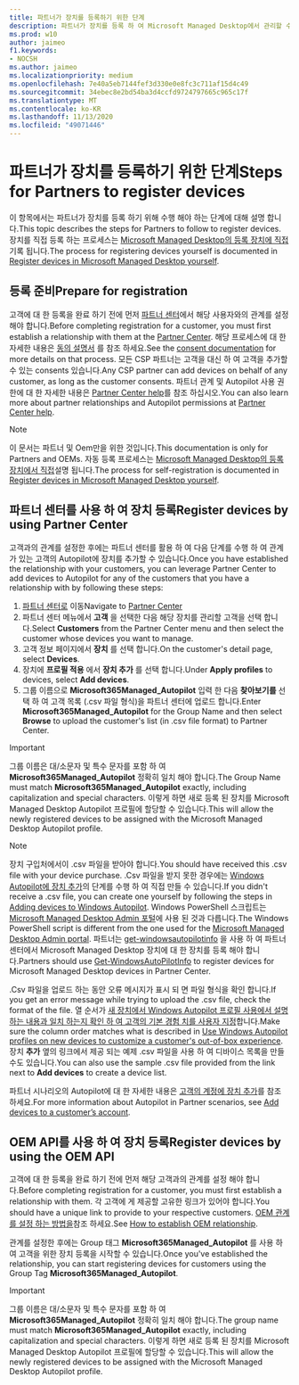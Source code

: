 ```yaml
---
title: 파트너가 장치를 등록하기 위한 단계
description: 파트너가 장치를 등록 하 여 Microsoft Managed Desktop에서 관리할 수 있도록 하는 방법
ms.prod: w10
author: jaimeo
f1.keywords:
- NOCSH
ms.author: jaimeo
ms.localizationpriority: medium
ms.openlocfilehash: 7e40a5eb7144fef3d330e0e8fc3c711af15d4c49
ms.sourcegitcommit: 34ebec8e2bd54ba3d4ccfd9724797665c965c17f
ms.translationtype: MT
ms.contentlocale: ko-KR
ms.lasthandoff: 11/13/2020
ms.locfileid: "49071446"
---
```

# <a name="steps-for-partners-to-register-devices"></a><span data-ttu-id="d0844-103">파트너가 장치를 등록하기 위한 단계</span><span class="sxs-lookup"><span data-stu-id="d0844-103">Steps for Partners to register devices</span></span>


<span data-ttu-id="d0844-104">이 항목에서는 파트너가 장치를 등록 하기 위해 수행 해야 하는 단계에 대해 설명 합니다.</span><span class="sxs-lookup"><span data-stu-id="d0844-104">This topic describes the steps for Partners to follow to register devices.</span></span> <span data-ttu-id="d0844-105">장치를 직접 등록 하는 프로세스는 [Microsoft Managed Desktop의 등록 장치에 직접](register-devices-self.md)기록 됩니다.</span><span class="sxs-lookup"><span data-stu-id="d0844-105">The process for registering devices yourself is documented in [Register devices in Microsoft Managed Desktop yourself](register-devices-self.md).</span></span>



## <a name="prepare-for-registration"></a><span data-ttu-id="d0844-106">등록 준비</span><span class="sxs-lookup"><span data-stu-id="d0844-106">Prepare for registration</span></span> 
<span data-ttu-id="d0844-107">고객에 대 한 등록을 완료 하기 전에 먼저 [파트너 센터](https://partner.microsoft.com/dashboard)에서 해당 사용자와의 관계를 설정 해야 합니다.</span><span class="sxs-lookup"><span data-stu-id="d0844-107">Before completing registration for a customer, you must first establish a relationship with them at the [Partner Center](https://partner.microsoft.com/dashboard).</span></span> <span data-ttu-id="d0844-108">해당 프로세스에 대 한 자세한 내용은 [동의 설명서](https://docs.microsoft.com/windows/deployment/windows-autopilot/registration-auth#csp-authorization) 를 참조 하세요.</span><span class="sxs-lookup"><span data-stu-id="d0844-108">See the [consent documentation](https://docs.microsoft.com/windows/deployment/windows-autopilot/registration-auth#csp-authorization) for more details on that process.</span></span> <span data-ttu-id="d0844-109">모든 CSP 파트너는 고객을 대신 하 여 고객을 추가할 수 있는 consents 있습니다.</span><span class="sxs-lookup"><span data-stu-id="d0844-109">Any CSP partner can add devices on behalf of any customer, as long as the customer consents.</span></span> <span data-ttu-id="d0844-110">파트너 관계 및 Autopilot 사용 권한에 대 한 자세한 내용은 [Partner Center help](https://docs.microsoft.com/partner-center/customers_revoke_admin_privileges#windows-autopilot)를 참조 하십시오.</span><span class="sxs-lookup"><span data-stu-id="d0844-110">You can also learn more about partner relationships and Autopilot permissions at [Partner Center help](https://docs.microsoft.com/partner-center/customers_revoke_admin_privileges#windows-autopilot).</span></span>


> [!NOTE]
> <span data-ttu-id="d0844-111">이 문서는 파트너 및 Oem만을 위한 것입니다.</span><span class="sxs-lookup"><span data-stu-id="d0844-111">This documentation is only for Partners and OEMs.</span></span> <span data-ttu-id="d0844-112">자동 등록 프로세스는 [Microsoft Managed Desktop의 등록 장치에서 직접](register-devices-self.md)설명 됩니다.</span><span class="sxs-lookup"><span data-stu-id="d0844-112">The process for self-registration is documented in [Register devices in Microsoft Managed Desktop yourself](register-devices-self.md).</span></span>


## <a name="register-devices-by-using-partner-center"></a><span data-ttu-id="d0844-113">파트너 센터를 사용 하 여 장치 등록</span><span class="sxs-lookup"><span data-stu-id="d0844-113">Register devices by using Partner Center</span></span>

<span data-ttu-id="d0844-114">고객과의 관계를 설정한 후에는 파트너 센터를 활용 하 여 다음 단계를 수행 하 여 관계가 있는 고객의 Autopilot에 장치를 추가할 수 있습니다.</span><span class="sxs-lookup"><span data-stu-id="d0844-114">Once you have established the relationship with your customers, you can leverage Partner Center to add devices to Autopilot for any of the customers that you have a relationship with by following these steps:</span></span>

1. <span data-ttu-id="d0844-115">[파트너 센터로](https://partner.microsoft.com/dashboard) 이동</span><span class="sxs-lookup"><span data-stu-id="d0844-115">Navigate to [Partner Center](https://partner.microsoft.com/dashboard)</span></span>
2. <span data-ttu-id="d0844-116">파트너 센터 메뉴에서 **고객** 을 선택한 다음 해당 장치를 관리할 고객을 선택 합니다.</span><span class="sxs-lookup"><span data-stu-id="d0844-116">Select **Customers** from the Partner Center menu and then select the customer whose devices you want to manage.</span></span>
3. <span data-ttu-id="d0844-117">고객 정보 페이지에서 **장치** 를 선택 합니다.</span><span class="sxs-lookup"><span data-stu-id="d0844-117">On the customer's detail page, select **Devices**.</span></span>
4. <span data-ttu-id="d0844-118">장치에 **프로필 적용** 에서 **장치 추가** 를 선택 합니다.</span><span class="sxs-lookup"><span data-stu-id="d0844-118">Under **Apply profiles** to devices, select **Add devices**.</span></span>
5. <span data-ttu-id="d0844-119">그룹 이름으로 **Microsoft365Managed_Autopilot** 입력 한 다음 **찾아보기를** 선택 하 여 고객 목록 (.csv 파일 형식)을 파트너 센터에 업로드 합니다.</span><span class="sxs-lookup"><span data-stu-id="d0844-119">Enter **Microsoft365Managed_Autopilot** for the Group Name and then select **Browse** to upload the customer's list (in .csv file format) to Partner Center.</span></span>


> [!IMPORTANT]
> <span data-ttu-id="d0844-120">그룹 이름은 대/소문자 및 특수 문자를 포함 하 여 **Microsoft365Managed_Autopilot** 정확히 일치 해야 합니다.</span><span class="sxs-lookup"><span data-stu-id="d0844-120">The Group Name must match **Microsoft365Managed_Autopilot** exactly, including capitalization and special characters.</span></span> <span data-ttu-id="d0844-121">이렇게 하면 새로 등록 된 장치를 Microsoft Managed Desktop Autopilot 프로필에 할당할 수 있습니다.</span><span class="sxs-lookup"><span data-stu-id="d0844-121">This will allow the newly registered devices to be assigned with the Microsoft Managed Desktop Autopilot profile.</span></span>

>[!NOTE]
> <span data-ttu-id="d0844-122">장치 구입처에서이 .csv 파일을 받아야 합니다.</span><span class="sxs-lookup"><span data-stu-id="d0844-122">You should have received this .csv file with your device purchase.</span></span> <span data-ttu-id="d0844-123">.Csv 파일을 받지 못한 경우에는 [Windows Autopilot에 장치 추가](https://docs.microsoft.com/windows/deployment/windows-autopilot/add-devices#collecting-the-hardware-id-from-existing-devices-using-powershell)의 단계를 수행 하 여 직접 만들 수 있습니다.</span><span class="sxs-lookup"><span data-stu-id="d0844-123">If you didn't receive a .csv file, you can create one yourself by following the steps in [Adding devices to Windows Autopilot](https://docs.microsoft.com/windows/deployment/windows-autopilot/add-devices#collecting-the-hardware-id-from-existing-devices-using-powershell).</span></span> <span data-ttu-id="d0844-124">Windows PowerShell 스크립트는 [Microsoft Managed Desktop Admin 포털](https://docs.microsoft.com/microsoft-365/managed-desktop/get-started/register-devices-self?view=o365-worldwide#obtain-the-hardware-hash)에 사용 된 것과 다릅니다.</span><span class="sxs-lookup"><span data-stu-id="d0844-124">The Windows PowerShell script is different from the one used for the [Microsoft Managed Desktop Admin portal](https://docs.microsoft.com/microsoft-365/managed-desktop/get-started/register-devices-self?view=o365-worldwide#obtain-the-hardware-hash).</span></span> <span data-ttu-id="d0844-125">파트너는 [get-windowsautopilotinfo](https://www.powershellgallery.com/packages/Get-WindowsAutoPilotInfo) 을 사용 하 여 파트너 센터에서 Microsoft Managed Desktop 장치에 대 한 장치를 등록 해야 합니다.</span><span class="sxs-lookup"><span data-stu-id="d0844-125">Partners should use [Get-WindowsAutoPilotInfo](https://www.powershellgallery.com/packages/Get-WindowsAutoPilotInfo) to register devices for Microsoft Managed Desktop devices in Partner Center.</span></span>

<span data-ttu-id="d0844-126">.Csv 파일을 업로드 하는 동안 오류 메시지가 표시 되 면 파일 형식을 확인 합니다.</span><span class="sxs-lookup"><span data-stu-id="d0844-126">If you get an error message while trying to upload the .csv file, check the format of the file.</span></span> <span data-ttu-id="d0844-127">열 순서가 [새 장치에서 Windows Autopilot 프로필 사용에서 설명 하는 내용과 일치 하는지 확인 하 여 고객의 기본 경험 치를 사용자 지정](https://docs.microsoft.com/partner-center/autopilot#add-devices-to-a-customers-account)합니다.</span><span class="sxs-lookup"><span data-stu-id="d0844-127">Make sure the column order matches what is described in [Use Windows Autopilot profiles on new devices to customize a customer's out-of-box experience](https://docs.microsoft.com/partner-center/autopilot#add-devices-to-a-customers-account).</span></span> <span data-ttu-id="d0844-128">장치 **추가** 옆의 링크에서 제공 되는 예제 .csv 파일을 사용 하 여 디바이스 목록을 만들 수도 있습니다.</span><span class="sxs-lookup"><span data-stu-id="d0844-128">You can also use the sample .csv file provided from the link next to **Add devices** to create a device list.</span></span> 

<span data-ttu-id="d0844-129">파트너 시나리오의 Autopilot에 대 한 자세한 내용은 [고객의 계정에 장치 추가](https://docs.microsoft.com/partner-center/autopilot#add-devices-to-a-customers-account)를 참조 하세요.</span><span class="sxs-lookup"><span data-stu-id="d0844-129">For more information about Autopilot in Partner scenarios, see [Add devices to a customer’s account](https://docs.microsoft.com/partner-center/autopilot#add-devices-to-a-customers-account).</span></span>


## <a name="register-devices-by-using-the-oem-api"></a><span data-ttu-id="d0844-130">OEM API를 사용 하 여 장치 등록</span><span class="sxs-lookup"><span data-stu-id="d0844-130">Register devices by using the OEM API</span></span>

<span data-ttu-id="d0844-131">고객에 대 한 등록을 완료 하기 전에 먼저 해당 고객과의 관계를 설정 해야 합니다.</span><span class="sxs-lookup"><span data-stu-id="d0844-131">Before completing registration for a customer, you must first establish a relationship with them.</span></span> <span data-ttu-id="d0844-132">각 고객에 게 제공할 고유한 링크가 있어야 합니다.</span><span class="sxs-lookup"><span data-stu-id="d0844-132">You should have a unique link to provide to your respective customers.</span></span> <span data-ttu-id="d0844-133">[OEM 관계를 설정 하는 방법을](https://docs.microsoft.com/windows/deployment/windows-autopilot/registration-auth#oem-authorization)참조 하세요.</span><span class="sxs-lookup"><span data-stu-id="d0844-133">See [How to establish OEM relationship](https://docs.microsoft.com/windows/deployment/windows-autopilot/registration-auth#oem-authorization).</span></span>

<span data-ttu-id="d0844-134">관계를 설정한 후에는 Group 태그 **Microsoft365Managed_Autopilot** 를 사용 하 여 고객을 위한 장치 등록을 시작할 수 있습니다.</span><span class="sxs-lookup"><span data-stu-id="d0844-134">Once you've established the relationship, you can start registering devices for customers using the Group Tag **Microsoft365Managed_Autopilot**.</span></span>

> [!IMPORTANT]
> <span data-ttu-id="d0844-135">그룹 이름은 대/소문자 및 특수 문자를 포함 하 여 **Microsoft365Managed_Autopilot** 정확히 일치 해야 합니다.</span><span class="sxs-lookup"><span data-stu-id="d0844-135">The group name must match **Microsoft365Managed_Autopilot** exactly, including capitalization and special characters.</span></span> <span data-ttu-id="d0844-136">이렇게 하면 새로 등록 된 장치를 Microsoft Managed Desktop Autopilot 프로필에 할당할 수 있습니다.</span><span class="sxs-lookup"><span data-stu-id="d0844-136">This will allow the newly registered devices to be assigned with the Microsoft Managed Desktop Autopilot profile.</span></span>

